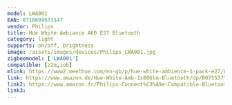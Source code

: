 ```yaml
---
model: LWA001
EAN: 8718699673147
vendor: Philips
title: Hue White Ambiance A60 E27 Bluetooth
category: light
supports: on/off, brightness
image: /assets/images/devices/Philips_LWA001.jpg
zigbeemodel: ['LWA001']
compatible: [z2m,iob]
mlink: https://www2.meethue.com/en-gb/p/hue-white-ambience-1-pack-e27/8718699673147
link: https://www.amazon.de/Hue-White-Amb-1x806lm-Bluetooth/dp/B07SS37Y3J
link2: https://www.amazon.fr/Philips-Connect%C3%A9e-Compatible-Bluetooth-Fonctionne/dp/B07SS37Y3J
link3: 
---
```

